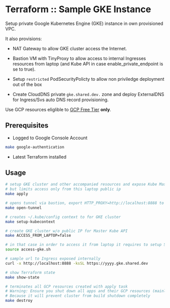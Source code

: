 # Terraform :: Sample GKE Instance

Setup private Google Kubernetes Engine (GKE) instance in own provisioned VPC.

It also provisions:

* NAT Gateway to allow GKE cluster access the Internet.

* Bastion VM with TinyProxy to allow access to internal Ingresses resources from laptop (and Kube API in case enable_private_endpoint is se to true).

* Setup `restricted` PodSecurityPolicty to allow non priviledge deployment out of the box

* Create CloudDNS private `gke.shared.dev.` zone and deploy ExternalDNS for Ingress/Svs auto DNS record provisioning.

Use  GCP resources eliglible to [GCP Free Tier](https://cloud.google.com/free/docs/gcp-free-tier#free-tier-usage-limits) __only__.

## Prerequisites

* Logged to Google Console Account

```bash
make google-authentication
```

* Latest Terraform installed

## Usage

```bash
# setup GKE cluster and other accompanied resources and expose Kube Master API via ExternalIP
# but limits access only from this laptop public ip
make apply

# opens tunnel via bastion, export HTTP_PROXY=http://localhost:8888 to use it in the shell
make open-tunnel

# creates ~/.kube/config context to for GKE cluster
make setup-kubecontext

# create GKE cluster w/o public IP for Master Kube API
make ACCESS_FROM_LAPTOP=false

# in that case in order to access it from laptop it requires to setup SSH tunnel to proxy located on bastion VM and configure kube commands to access private GKE cluster freely
source access-gke.sh

# sample url to Ingress exposed internally
curl -x http://localhost:8888 -ksSL https://yyyy.gke.shared.dev

# show Terraform state
make show-state

# terminates all GCP resources created with apply task
# Warning: Ensure you shut down all apps and their GCP resources (mainly ingresses, dns record sets)
# Because it will prevent cluster from build shutdown completely
make destroy
```
